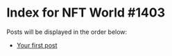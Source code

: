 # Index for NFT World #1403
Posts will be displayed in the order below:

- [Your first post](./001-first.md)

